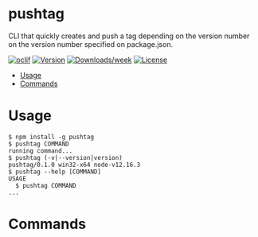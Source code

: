 pushtag
=======

CLI that quickly creates and push a tag depending on the version number 
on the version number 
specified on package.json.

[![oclif](https://img.shields.io/badge/cli-oclif-brightgreen.svg)](https://oclif.io)
[![Version](https://img.shields.io/npm/v/pushtag)](https://npmjs.org/package/pushtag)
[![Downloads/week](https://img.shields.io/npm/dw/pushtag)](https://npmjs.org/package/pushtag)
[![License](https://img.shields.io/npm/l/pushtag)](https://github.com/kharenzze/pushtag/blob/master/package.json)

<!-- toc -->
* [Usage](#usage)
* [Commands](#commands)
<!-- tocstop -->
# Usage
<!-- usage -->
```sh-session
$ npm install -g pushtag
$ pushtag COMMAND
running command...
$ pushtag (-v|--version|version)
pushtag/0.1.0 win32-x64 node-v12.16.3
$ pushtag --help [COMMAND]
USAGE
  $ pushtag COMMAND
...
```
<!-- usagestop -->
# Commands
<!-- commands -->

<!-- commandsstop -->
